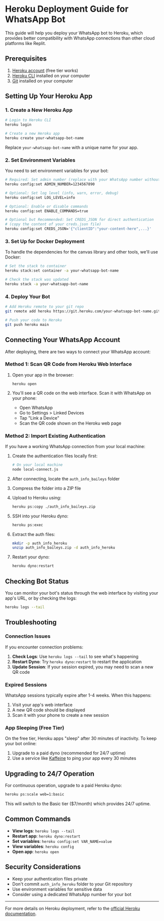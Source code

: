 # Heroku Deployment Guide for WhatsApp Bot

This guide will help you deploy your WhatsApp bot to Heroku, which provides better compatibility with WhatsApp connections than other cloud platforms like Replit.

## Prerequisites

1. [Heroku account](https://signup.heroku.com/) (free tier works)
2. [Heroku CLI](https://devcenter.heroku.com/articles/heroku-cli) installed on your computer
3. [Git](https://git-scm.com/) installed on your computer

## Setting Up Your Heroku App

### 1. Create a New Heroku App

```bash
# Login to Heroku CLI
heroku login

# Create a new Heroku app
heroku create your-whatsapp-bot-name
```

Replace `your-whatsapp-bot-name` with a unique name for your app.

### 2. Set Environment Variables

You need to set environment variables for your bot:

```bash
# Required: Set admin number (replace with your WhatsApp number without +)
heroku config:set ADMIN_NUMBER=1234567890

# Optional: Set log level (info, warn, error, debug)
heroku config:set LOG_LEVEL=info

# Optional: Enable or disable commands
heroku config:set ENABLE_COMMANDS=true

# Optional but Recommended: Set CREDS_JSON for direct authentication 
# (copy the content of your creds.json file)
heroku config:set CREDS_JSON='{"clientID":"your-content-here",...}'
```

### 3. Set Up for Docker Deployment

To handle the dependencies for the canvas library and other tools, we'll use Docker:

```bash
# Set the stack to container
heroku stack:set container -a your-whatsapp-bot-name

# Check the stack was updated
heroku stack -a your-whatsapp-bot-name
```

### 4. Deploy Your Bot

```bash
# Add Heroku remote to your git repo
git remote add heroku https://git.heroku.com/your-whatsapp-bot-name.git

# Push your code to Heroku
git push heroku main
```

## Connecting Your WhatsApp Account

After deploying, there are two ways to connect your WhatsApp account:

### Method 1: Scan QR Code from Heroku Web Interface

1. Open your app in the browser:
   ```
   heroku open
   ```

2. You'll see a QR code on the web interface. Scan it with WhatsApp on your phone:
   - Open WhatsApp
   - Go to Settings > Linked Devices
   - Tap "Link a Device"
   - Scan the QR code shown on the Heroku web page

### Method 2: Import Existing Authentication

If you have a working WhatsApp connection from your local machine:

1. Create the authentication files locally first:
   ```bash
   # On your local machine
   node local-connect.js
   ```

2. After connecting, locate the `auth_info_baileys` folder

3. Compress the folder into a ZIP file

4. Upload to Heroku using:
   ```bash
   heroku ps:copy ./auth_info_baileys.zip
   ```

5. SSH into your Heroku dyno:
   ```bash
   heroku ps:exec
   ```

6. Extract the auth files:
   ```bash
   mkdir -p auth_info_heroku
   unzip auth_info_baileys.zip -d auth_info_heroku
   ```

7. Restart your dyno:
   ```bash
   heroku dyno:restart
   ```

## Checking Bot Status

You can monitor your bot's status through the web interface by visiting your app's URL, or by checking the logs:

```bash
heroku logs --tail
```

## Troubleshooting

### Connection Issues

If you encounter connection problems:

1. **Check Logs**: Use `heroku logs --tail` to see what's happening
2. **Restart Dyno**: Try `heroku dyno:restart` to restart the application
3. **Update Session**: If your session expired, you may need to scan a new QR code

### Expired Sessions

WhatsApp sessions typically expire after 1-4 weeks. When this happens:
1. Visit your app's web interface
2. A new QR code should be displayed
3. Scan it with your phone to create a new session

### App Sleeping (Free Tier)

On the free tier, Heroku apps "sleep" after 30 minutes of inactivity. To keep your bot online:

1. Upgrade to a paid dyno (recommended for 24/7 uptime)
2. Use a service like [Kaffeine](https://kaffeine.herokuapp.com/) to ping your app every 30 minutes

## Upgrading to 24/7 Operation

For continuous operation, upgrade to a paid Heroku dyno:

```bash
heroku ps:scale web=1:basic
```

This will switch to the Basic tier ($7/month) which provides 24/7 uptime.

## Common Commands

- **View logs**: `heroku logs --tail`
- **Restart app**: `heroku dyno:restart`
- **Set variables**: `heroku config:set VAR_NAME=value`
- **View variables**: `heroku config`
- **Open app**: `heroku open`

## Security Considerations

- Keep your authentication files private
- Don't commit `auth_info_heroku` folder to your Git repository
- Use environment variables for sensitive data
- Consider using a dedicated WhatsApp number for your bot

---

For more details on Heroku deployment, refer to the [official Heroku documentation](https://devcenter.heroku.com/articles/getting-started-with-nodejs).